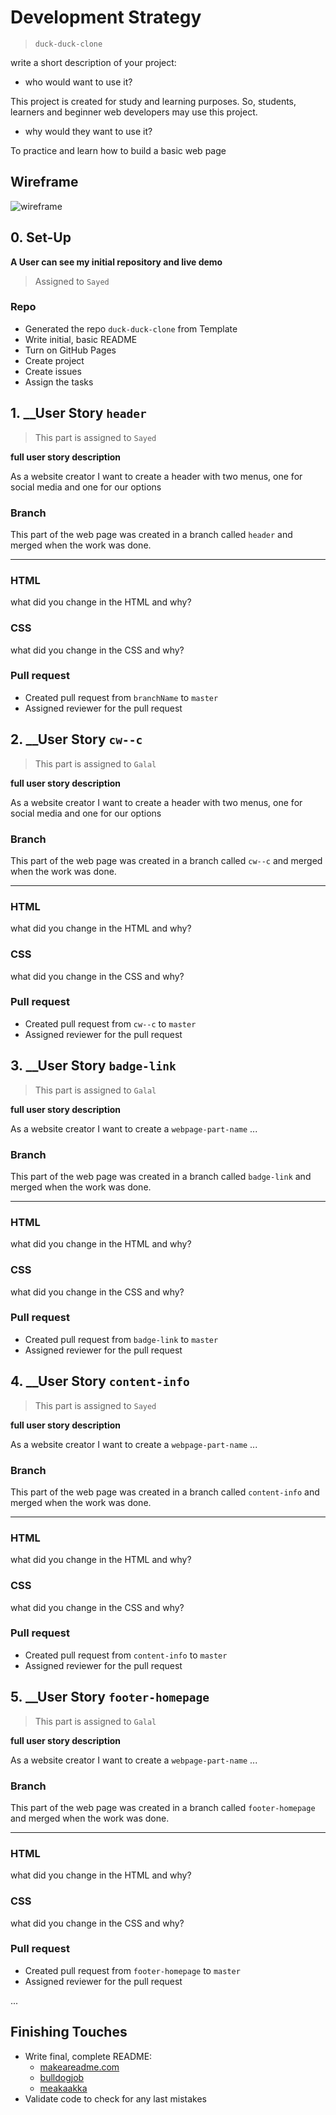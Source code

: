 # Development Strategy

> `duck-duck-clone`

write a short description of your project:
- who would want to use it?

This project is created for study and learning purposes. So, students, learners and beginner web developers may use this project.

- why would they want to use it?

To practice and learn how to build a basic web page

## Wireframe

<!-- include a wireframe for your project in this repository, and display it here -->
<!-- wireframe.cc is a good site for getting started with wireframes -->
![wireframe]()

## 0. Set-Up

__A User can see my initial repository and live demo__

> Assigned to `Sayed`

### Repo 

- Generated the repo `duck-duck-clone` from Template
- Write initial, basic README
- Turn on GitHub Pages
- Create project
- Create issues
- Assign the tasks

## 1. __User Story `header`

> This part is assigned to `Sayed`

__full user story description__

As a website creator I want to create a header with two menus, one for social media and one for our options

### Branch

This part of the web page was created in a branch called `header` and merged when the work was done.

---

### HTML

what did you change in the HTML and why?

### CSS

what did you change in the CSS and why?

### Pull request

* Created pull request from `branchName` to `master`
* Assigned reviewer for the pull request

## 2. __User Story `cw--c`

> This part is assigned to `Galal`

__full user story description__

As a website creator I want to create a header with two menus, one for social media and one for our options

### Branch

This part of the web page was created in a branch called `cw--c` and merged when the work was done.

---

### HTML

what did you change in the HTML and why?

### CSS

what did you change in the CSS and why?

### Pull request

* Created pull request from `cw--c` to `master`
* Assigned reviewer for the pull request

## 3. __User Story `badge-link`

> This part is assigned to `Galal`

__full user story description__

As a website creator I want to create a `webpage-part-name` ...

### Branch

This part of the web page was created in a branch called `badge-link` and merged when the work was done.

---

### HTML

what did you change in the HTML and why?

### CSS

what did you change in the CSS and why?

### Pull request

* Created pull request from `badge-link` to `master`
* Assigned reviewer for the pull request

## 4. __User Story `content-info`

> This part is assigned to `Sayed`

__full user story description__

As a website creator I want to create a `webpage-part-name` ...

### Branch

This part of the web page was created in a branch called `content-info` and merged when the work was done.

---

### HTML

what did you change in the HTML and why?

### CSS

what did you change in the CSS and why?

### Pull request

* Created pull request from `content-info` to `master`
* Assigned reviewer for the pull request

## 5. __User Story `footer-homepage`

> This part is assigned to `Galal`

__full user story description__

As a website creator I want to create a `webpage-part-name` ...

### Branch

This part of the web page was created in a branch called `footer-homepage` and merged when the work was done.

---

### HTML

what did you change in the HTML and why?

### CSS

what did you change in the CSS and why?

### Pull request

* Created pull request from `footer-homepage` to `master`
* Assigned reviewer for the pull request

...

## Finishing Touches

- Write final, complete README:
  - [makeareadme.com](https://www.makeareadme.com/)
  - [bulldogjob](https://bulldogjob.com/news/449-how-to-write-a-good-readme-for-your-github-project)
  - [meakaakka](https://medium.com/@meakaakka/a-beginners-guide-to-writing-a-kickass-readme-7ac01da88ab3)
- Validate code to check for any last mistakes
